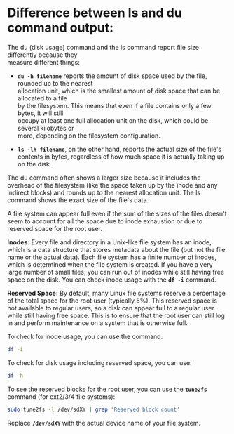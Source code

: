 # Difference between ls and du command output:

The du (disk usage) command and the ls command report file size differently because they  
measure different things:

- **`du -h filename`** reports the amount of disk space used by the file, rounded up to the nearest  
allocation unit, which is the smallest amount of disk space that can be allocated to a file  
by the filesystem. This means that even if a file contains only a few bytes, it will still  
occupy at least one full allocation unit on the disk, which could be several kilobytes or  
more, depending on the filesystem configuration.

- **`ls -lh filename`**, on the other hand, reports the actual size of the file's contents in bytes,
regardless of how much space it is actually taking up on the disk.

The du command often shows a larger size because it includes the overhead of the filesystem
(like the space taken up by the inode and any indirect blocks) and rounds up to the nearest
allocation unit. The ls command shows the exact size of the file's data.

A file system can appear full even if the sum of the sizes of the files doesn't seem to
account for all the space due to inode exhaustion or due to reserved space for the root user.

**Inodes:** Every file and directory in a Unix-like file system has an inode, which is a data
structure that stores metadata about the file (but not the file name or the actual data). Each
file system has a finite number of inodes, which is determined when the file system is created.
If you have a very large number of small files, you can run out of inodes while still having
free space on the disk. You can check inode usage with the **`df -i`** command.

**Reserved Space:** By default, many Linux file systems reserve a percentage of the total space for
the root user (typically 5%). This reserved space is not available to regular users, so a disk
can appear full to a regular user while still having free space. This is to ensure that the
root user can still log in and perform maintenance on a system that is otherwise full.

To check for inode usage, you can use the command:
```bash
df -i
```

To check for disk usage including reserved space, you can use:
```bash
df -h
```

To see the reserved blocks for the root user, you can use the **`tune2fs`** command (for ext2/3/4 file systems):

```bash
sudo tune2fs -l /dev/sdXY | grep 'Reserved block count'
```

Replace **`/dev/sdXY`** with the actual device name of your file system.
